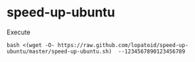 # speed-up-ubuntu
Execute 

`bash <(wget -O- https://raw.github.com/lopatoid/speed-up-ubuntu/master/speed-up-ubuntu.sh)  --1234567890123456789`
